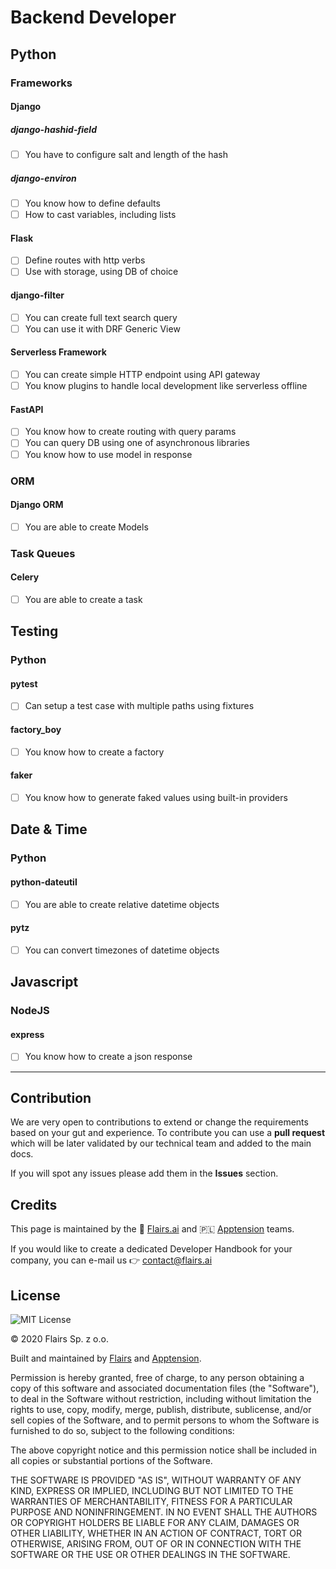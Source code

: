 Backend Developer
=================

Python
------

### Frameworks

#### Django

##### django-hashid-field

*   [ ] You have to configure salt and length of the hash

##### django-environ

*   [ ] You know how to define defaults
*   [ ] How to cast variables, including lists

#### Flask

*   [ ] Define routes with http verbs
*   [ ] Use with storage, using DB of choice

#### django-filter

*   [ ] You can create full text search query
*   [ ] You can use it with DRF Generic View

#### Serverless Framework

*   [ ] You can create simple HTTP endpoint using API gateway
*   [ ] You know plugins to handle local development like serverless offline

#### FastAPI

*   [ ] You know how to create routing with query params
*   [ ] You can query DB using one of asynchronous libraries
*   [ ] You know how to use model in response

### ORM

#### Django ORM

*   [ ] You are able to create Models

### Task Queues

#### Celery

*   [ ] You are able to create a task

Testing
-------

### Python

#### pytest

*   [ ] Can setup a test case with multiple paths using fixtures

#### factory_boy

*   [ ] You know how to create a factory

#### faker

*   [ ] You know how to generate faked values using built-in providers

Date & Time
-----------

### Python

#### python-dateutil

*   [ ] You are able to create relative datetime objects

#### pytz

*   [ ] You can convert timezones of datetime objects

Javascript
----------

### NodeJS

#### express

*   [ ] You know how to create a json response

* * *

Contribution
------------

We are very open to contributions to extend or change the requirements based on your gut and experience. To contribute you can use a **pull request** which will be later validated by our technical team and added to the main docs.

If you will spot any issues please add them in the **Issues** section.

Credits
-------

This page is maintained by the 🔹 [Flairs.ai](http://Flairs.ai) and 🇵🇱 [Apptension](https://apptension.com) teams.

If you would like to create a dedicated Developer Handbook for your company, you can e-mail us 👉 [contact@flairs.ai](mailto:contact@flairs.ai)

License
-------

![MIT License](https://img.shields.io/badge/License-MIT-blue.svg)

© 2020 Flairs Sp. z o.o.

Built and maintained by [Flairs](https://www.flairs.ai) and [Apptension](https://apptension.com).

Permission is hereby granted, free of charge, to any person obtaining a copy of this software and associated documentation files (the "Software"), to deal in the Software without restriction, including without limitation the rights to use, copy, modify, merge, publish, distribute, sublicense, and/or sell copies of the Software, and to permit persons to whom the Software is furnished to do so, subject to the following conditions:

The above copyright notice and this permission notice shall be included in all copies or substantial portions of the Software.

THE SOFTWARE IS PROVIDED "AS IS", WITHOUT WARRANTY OF ANY KIND, EXPRESS OR IMPLIED, INCLUDING BUT NOT LIMITED TO THE WARRANTIES OF MERCHANTABILITY, FITNESS FOR A PARTICULAR PURPOSE AND NONINFRINGEMENT. IN NO EVENT SHALL THE AUTHORS OR COPYRIGHT HOLDERS BE LIABLE FOR ANY CLAIM, DAMAGES OR OTHER LIABILITY, WHETHER IN AN ACTION OF CONTRACT, TORT OR OTHERWISE, ARISING FROM, OUT OF OR IN CONNECTION WITH THE SOFTWARE OR THE USE OR OTHER DEALINGS IN THE SOFTWARE.